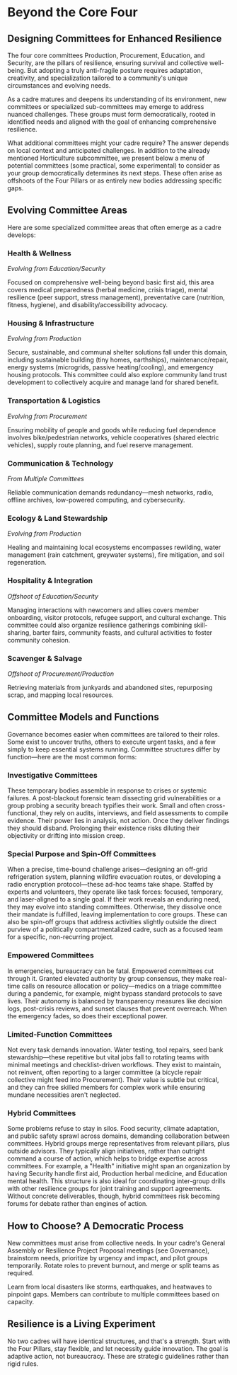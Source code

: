 # Beyond the Core Four

## Designing Committees for Enhanced Resilience

The four core committees Production, Procurement, Education, and Security, are the pillars of resilience, ensuring survival and collective well-being. But adopting a truly anti-fragile posture requires adaptation, creativity, and specialization tailored to a community's unique circumstances and evolving needs.

As a cadre matures and deepens its understanding of its environment, new committees or specialized sub-committees may emerge to address nuanced challenges. These groups must form democratically, rooted in identified needs and aligned with the goal of enhancing comprehensive resilience.

What additional committees might your cadre require? The answer depends on local context and anticipated challenges. In addition to the already mentioned Horticulture subcommittee, we present below a menu of potential committees (some practical, some experimental) to consider as your group democratically determines its next steps. These often arise as offshoots of the Four Pillars or as entirely new bodies addressing specific gaps.

## Evolving Committee Areas

Here are some specialized committee areas that often emerge as a cadre develops:

### Health & Wellness

_Evolving from Education/Security_

Focused on comprehensive well-being beyond basic first aid, this area covers medical preparedness (herbal medicine, crisis triage), mental resilience (peer support, stress management), preventative care (nutrition, fitness, hygiene), and disability/accessibility advocacy.

### Housing & Infrastructure

_Evolving from Production_

Secure, sustainable, and communal shelter solutions fall under this domain, including sustainable building (tiny homes, earthships), maintenance/repair, energy systems (microgrids, passive heating/cooling), and emergency housing protocols. This committee could also explore community land trust development to collectively acquire and manage land for shared benefit.

### Transportation & Logistics

_Evolving from Procurement_

Ensuring mobility of people and goods while reducing fuel dependence involves bike/pedestrian networks, vehicle cooperatives (shared electric vehicles), supply route planning, and fuel reserve management.

### Communication & Technology

_From Multiple Committees_

Reliable communication demands redundancy—mesh networks, radio, offline archives, low-powered computing, and cybersecurity.

### Ecology & Land Stewardship

_Evolving from Production_

Healing and maintaining local ecosystems encompasses rewilding, water management (rain catchment, greywater systems), fire mitigation, and soil regeneration.

### Hospitality & Integration

_Offshoot of Education/Security_

Managing interactions with newcomers and allies covers member onboarding, visitor protocols, refugee support, and cultural exchange. This committee could also organize resilience gatherings combining skill-sharing, barter fairs, community feasts, and cultural activities to foster community cohesion.

### Scavenger & Salvage

_Offshoot of Procurement/Production_

Retrieving materials from junkyards and abandoned sites, repurposing scrap, and mapping local resources.

## Committee Models and Functions

Governance becomes easier when committees are tailored to their roles. Some exist to uncover truths, others to execute urgent tasks, and a few simply to keep essential systems running. Committee structures differ by function—here are the most common forms:

### Investigative Committees

These temporary bodies assemble in response to crises or systemic failures. A post-blackout forensic team dissecting grid vulnerabilities or a group probing a security breach typifies their work. Small and often cross-functional, they rely on audits, interviews, and field assessments to compile evidence. Their power lies in analysis, not action. Once they deliver findings they should disband. Prolonging their existence risks diluting their objectivity or drifting into mission creep.

### Special Purpose and Spin-Off Committees

When a precise, time-bound challenge arises—designing an off-grid refrigeration system, planning wildfire evacuation routes, or developing a radio encryption protocol—these ad-hoc teams take shape. Staffed by experts and volunteers, they operate like task forces: focused, temporary, and laser-aligned to a single goal. If their work reveals an enduring need, they may evolve into standing committees. Otherwise, they dissolve once their mandate is fulfilled, leaving implementation to core groups. These can also be spin-off groups that address activities slightly outside the direct purview of a politically compartmentalized cadre, such as a focused team for a specific, non-recurring project.

### Empowered Committees

In emergencies, bureaucracy can be fatal. Empowered committees cut through it. Granted elevated authority by group consensus, they make real-time calls on resource allocation or policy—medics on a triage committee during a pandemic, for example, might bypass standard protocols to save lives. Their autonomy is balanced by transparency measures like decision logs, post-crisis reviews, and sunset clauses that prevent overreach. When the emergency fades, so does their exceptional power.

### Limited-Function Committees

Not every task demands innovation. Water testing, tool repairs, seed bank stewardship—these repetitive but vital jobs fall to rotating teams with minimal meetings and checklist-driven workflows. They exist to maintain, not reinvent, often reporting to a larger committee (a bicycle repair collective might feed into Procurement). Their value is subtle but critical, and they can free skilled members for complex work while ensuring mundane necessities aren't neglected.

### Hybrid Committees

Some problems refuse to stay in silos. Food security, climate adaptation, and public safety sprawl across domains, demanding collaboration between committees. Hybrid groups merge representatives from relevant pillars, plus outside advisors. They typically align initiatives, rather than outright command a course of action, which helps to bridge expertise across committees. For example, a "Health" initiative might span an organization by having Security handle first aid, Production herbal medicine, and Education mental health. This structure is also ideal for coordinating inter-group drills with other resilience groups for joint training and support agreements. Without concrete deliverables, though, hybrid committees risk becoming forums for debate rather than engines of action.

## How to Choose? A Democratic Process

New committees must arise from collective needs. In your cadre's General Assembly or Resilience Project Proposal meetings (see Governance), brainstorm needs, prioritize by urgency and impact, and pilot groups temporarily. Rotate roles to prevent burnout, and merge or split teams as required.

Learn from local disasters like storms, earthquakes, and heatwaves to pinpoint gaps. Members can contribute to multiple committees based on capacity.

## Resilience is a Living Experiment

No two cadres will have identical structures, and that's a strength. Start with the Four Pillars, stay flexible, and let necessity guide innovation. The goal is adaptive action, not bureaucracy. These are strategic guidelines rather than rigid rules.
